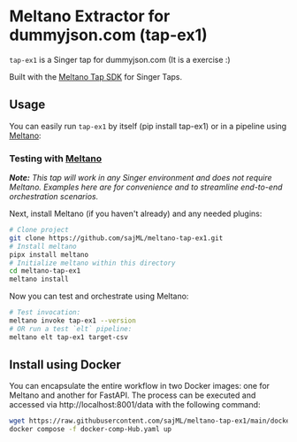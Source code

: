 # Meltano Extractor for dummyjson.com (tap-ex1)

`tap-ex1` is a Singer tap for dummyjson.com (It is a exercise :)

Built with the [Meltano Tap SDK](https://sdk.meltano.com) for Singer Taps.

<!--

Developer TODO: Update the below as needed to correctly describe the install procedure. For instance, if you do not have a PyPi repo, or if you want users to directly install from your git repo, you can modify this step as appropriate.

## Installation

Install from PyPi:

```bash
pipx install tap-ex1
pip install tap-ex1
```

Install from GitHub:

```bash
pipx install git+https://github.com/sajML/meltano-tap-ex1
```

-->

## Usage

You can easily run `tap-ex1` by itself (pip install tap-ex1) or in a pipeline using [Meltano](https://meltano.com/):


### Testing with [Meltano](https://www.meltano.com)

_**Note:** This tap will work in any Singer environment and does not require Meltano.
Examples here are for convenience and to streamline end-to-end orchestration scenarios._

Next, install Meltano (if you haven't already) and any needed plugins:

```bash
# Clone project
git clone https://github.com/sajML/meltano-tap-ex1.git
# Install meltano
pipx install meltano
# Initialize meltano within this directory
cd meltano-tap-ex1
meltano install
```

Now you can test and orchestrate using Meltano:

```bash
# Test invocation:
meltano invoke tap-ex1 --version
# OR run a test `elt` pipeline:
meltano elt tap-ex1 target-csv
```


## Install using Docker

You can encapsulate the entire workflow in two Docker images: one for Meltano and another for FastAPI. The process can be executed and accessed via http://localhost:8001/data with the following command:

```bash
wget https://raw.githubusercontent.com/sajML/meltano-tap-ex1/main/docker-comp-Hub.yaml
docker compose -f docker-comp-Hub.yaml up
```


<!--
```bash
docker build -t ex1-tap-img -f Dockerfile.meltano .
docker run --volume $(pwd)/output:/app/output ex1-tap-img
docker run --volume $(pwd)/output:/app/output ex1-tap-img run tap-ex1 target-csv


docker build -t ex1-fastapi-img -f Dockerfile.fastapi .
docker run -p 8001:8000 ex1-fastapi-img
docker run -p 8001:8000 ex1-fastapi-img uvicorn run_api:app --host 0.0.0.0 --port 8000


docker run astro_067921/airflow:latest ls

docker run --volume $(pwd)/output:/app/output sajjadgoudarzi/vicev-ex1-meltano:latest
```
-->
